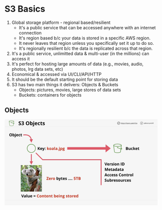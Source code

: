 # S3 Basics
1. Global storage platform - regional based/resilient     
    * It's a public service that can be accessed anywhere with an internet connection
    * It's region based b/c your data is stored in a specific AWS region.
    * It never leaves that region unless you specifically set it up to do so.
    * It's regionally resilient b/c the data is replicated across that region.
2. It's a public service, unlimitted data & multi-user (in the millions) can access it
3. It's perfect for hosting large amounts of data (e.g., movies, audio, photos, lrg data sets, etc)
4. Economical & accessed via UI/CLI/API/HTTP
5. It should be the default starting point for storing data
6. S3 has two main things it delivers: Objects & Buckets
    * Objects: pictures, movies, large stores of data sets
    * Buckets: containers for objects

## Objects
 ![s3_01](../assets/s3_01.png)
